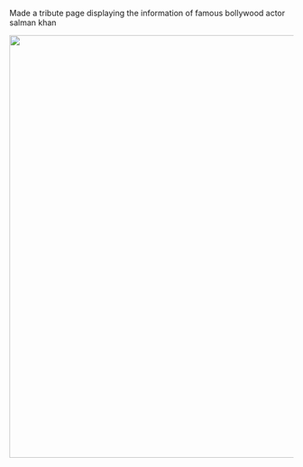 
<p>  Made a tribute page displaying the information of famous <span style="font-weight=bold; " > bollywood actor </span> salman khan </p> 

<p align = "center"> 
<img src="https://github.com/aqib-javed1119/aqib-javed1119/blob/main/Web%20development%20projects/Responsive%20Web%20design%20projects/Tribute%20page/src/img.png " width="750" height="750" />
